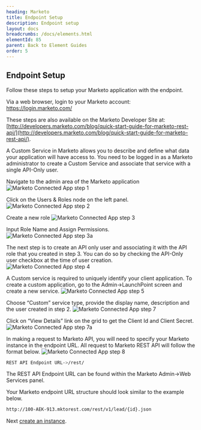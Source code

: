 ```yaml
---
heading: Marketo
title: Endpoint Setup
description: Endpoint setup
layout: docs
breadcrumbs: /docs/elements.html
elementId: 85
parent: Back to Element Guides
order: 5
---
```


## Endpoint Setup

Follow these steps to setup your Marketo application with the endpoint.

Via a web browser, login to your Marketo account:
[https://login.marketo.com/ ](https://login.marketo.com/ )

These steps are also available on the Marketo Developer Site at: [http://developers.marketo.com/blog/quick-start-guide-for-marketo-rest-api/](http://developers.marketo.com/blog/quick-start-guide-for-marketo-rest-api/).

A Custom Service in Marketo allows you to describe and define what data your application will have access to. You need to be logged in as a Marketo administrator to create a Custom Service and associate that service with a single API-Only user.

Navigate to the admin area of the Marketo application
![Marketo Connected App step 1](http://cloud-elements.com/wp-content/uploads/2014/12/Marketowp1.png)

Click on the Users & Roles node on the left panel.
![Marketo Connected App step 2](http://cloud-elements.com/wp-content/uploads/2014/12/Marketowp2.png)

Create a new role
![Marketo Connected App step 3](http://cloud-elements.com/wp-content/uploads/2014/12/Marketowp3.png)

Input Role Name and Assign Permissions.
![Marketo Connected App step 3a](http://cloud-elements.com/wp-content/uploads/2014/12/Marketowp3a.png)

The next step is to create an API only user and associating it with the API role that you created in step 3. You can do so by checking the API-Only user checkbox at the time of user creation.
![Marketo Connected App step 4](http://cloud-elements.com/wp-content/uploads/2014/12/Marketowp41.png)

A Custom service is required to uniquely identify your client application. To create a custom application, go to the Admin->LaunchPoint screen and create a new service.
![Marketo Connected App step 5](http://cloud-elements.com/wp-content/uploads/2014/12/Marketowp5.png)

Choose “Custom” service type, provide the display name, description and the user created in step 2.
![Marketo Connected App step 7](http://cloud-elements.com/wp-content/uploads/2014/12/Marketowp7.png)

Click on “View Details” link on the grid to get the Client Id and Client Secret.
![Marketo Connected App step 7a](http://cloud-elements.com/wp-content/uploads/2014/12/Marketowp7a.png)

In making a request to Marketo API, you will need to specify your Marketo instance in the endpoint URL. All request to Marketo REST API will follow the format below.
![Marketo Connected App step 8](http://cloud-elements.com/wp-content/uploads/2014/12/Marketowp8.png)

```bash
REST API Endpoint URL->/rest/
```

The REST API Endpoint URL can be found within the Marketo Admin->Web Services panel.

Your Marketo endpoint URL structure should look similar to the example below.

```bash
http://100-AEK-913.mktorest.com/rest/v1/lead/{id}.json
```

Next [create an instance](marketo-create-instance.html).
